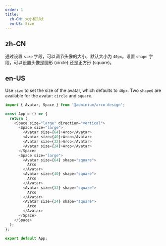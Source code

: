 ```yaml
---
order: 1
title:
  zh-CN: 大小和形状
  en-US: Size
---
```


## zh-CN

通过设置 `size` 字段，可以调节头像的大小，默认大小为 `40px`。设置 `shape` 字段，可以设置头像是圆形 (circle) 还是正方形 (square)。

## en-US

Use `size` to set the size of the avatar, which defaults to `40px`. Two `shape`s are available for the avatar: `circle` and `square`.

```js
import { Avatar, Space } from '@adminium/arco-design';

const App = () => {
  return (
    <Space size="large" direction="vertical">
      <Space size="large">
        <Avatar size={64}>Arco</Avatar>
        <Avatar size={40}>Arco</Avatar>
        <Avatar size={32}>Arco</Avatar>
        <Avatar size={24}>Arco</Avatar>
      </Space>
      <Space size="large">
        <Avatar size={64} shape="square">
          Arco
        </Avatar>
        <Avatar size={40} shape="square">
          Arco
        </Avatar>
        <Avatar size={32} shape="square">
          Arco
        </Avatar>
        <Avatar size={24} shape="square">
          Arco
        </Avatar>
      </Space>
    </Space>
  );
};

export default App;
```

